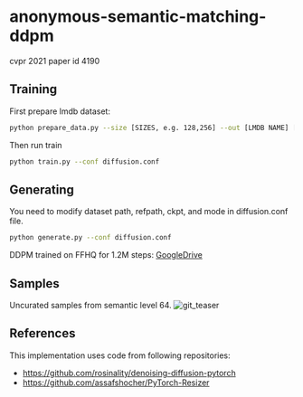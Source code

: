 # anonymous-semantic-matching-ddpm

cvpr 2021 paper id 4190

## Training

First prepare lmdb dataset:

```bash
python prepare_data.py --size [SIZES, e.g. 128,256] --out [LMDB NAME] [DATASET PATH]
```

Then run train

```bash
python train.py --conf diffusion.conf 
```

## Generating

You need to modify dataset path, refpath, ckpt, and mode in diffusion.conf file.

```bash
python generate.py --conf diffusion.conf 
```

DDPM trained on FFHQ for 1.2M steps: [GoogleDrive](https://drive.google.com/drive/folders/1aOuHF6yo-IlfidL2duu9IEDHMuQ008vc?usp=sharing)

## Samples

Uncurated samples from semantic level 64.
![git_teaser](https://user-images.githubusercontent.com/74697009/100038137-d3be8900-2e46-11eb-871c-21d0d6e6919c.PNG)

## References

This implementation uses code from following repositories:
- https://github.com/rosinality/denoising-diffusion-pytorch
- https://github.com/assafshocher/PyTorch-Resizer
